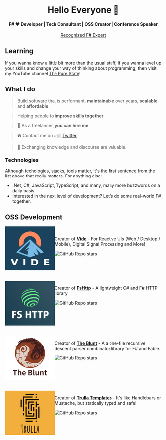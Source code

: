 <h1 align="center">Hello Everyone 👋</h1>
<h4 align="center">F# ❤️ Developer | Tech Consultant | OSS Creator | Conference Speaker</h4>

<p align="center">
    <a href="https://foundation.fsharp.org/results_applied_fsharp_2019">Recognized F# Expert</a>
</p>

## Learning

If you wanna know a little bit more than the usual stuff, if you wanna level up your skills and change your way of thinking about programming, then visit my YouTube channel <a href="https://www.youtube.com/@ThePureState-kz4qr">The Pure State</a>!

## What I do

> Build software that is performant, **maintainable** over years, **scalable** and **affordable**.

> Helping people to **improve skills together**.

> 🚀 As a freelancer, **you can hire me**.

> :phone: Contact me on 👉🏼 [Twitter](https://twitter.com/schlenkr)

> :book: Exchanging knowledge and discourse are valuable.

### Technologies

Although techologies, stacks, tools matter, it's the first sentence from the list above that really matters. For anything else:

* .Net, C#, JavaScript, TypeScript, and many, many more buzzwords on a daily basis.
* Interested in the next level of development? Let's do some real-world F# together.

## OSS Development



<img src='./img/Vide_logo.png' alt='logo' width='160' align="left" />
<br />

Creator of **[Vide](https://github.com/vide-collabo/vide)** - For  Reactive UIs (Web / Desktop / Mobile), Digital Signal Processing and More!

![GitHub Repo stars](https://img.shields.io/github/stars/vide-collabo/Vide?style=social)

<br clear='left' />

<br />
<br />
<img src='./img/FsHttp_logo.png' alt='logo' width='160' align="left" />

Creator of **[FsHttp](https://github.com/fsprojects/FsHttp)**  - A lightweight C# and F# HTTP library

![GitHub Repo stars](https://img.shields.io/github/stars/fsprojects/FsHttp?style=social)

<br clear='left' />



<br />
<br />
<img src='./img/TheBlunt_logo.png' alt='logo' width='160' align="left" />

Creator of **[The Blunt](https://github.com/ronaldschlenker/TheBlunt)** - A a one-file recursive descent parser combinator library for F# and Fable.

![GitHub Repo stars](https://img.shields.io/github/stars/ronaldschlenker/TheBlunt?style=social)

<br clear='left' />



<br />
<br />
<img src='./img/Trulla_logo.png' alt='logo' width='160' align="left" />


Creator of **[Trulla Templates](https://github.com/ronaldschlenker/Trulla)** - It's like Handlebars or Mustache, but statically typed and safe!

![GitHub Repo stars](https://img.shields.io/github/stars/ronaldschlenker/Trulla?style=social)

<br clear='left' />
